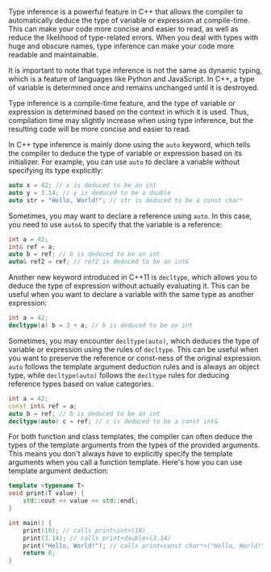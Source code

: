Type inference is a powerful feature in C++ that allows the compiler to automatically deduce the type of variable or expression at compile-time. This can make your code more concise and easier to read, as well as reduce the likelihood of type-related errors. When you deal with types with huge and obscure names, type inference can make your code more readable and maintainable.

It is important to note that type inference is not the same as dynamic typing, which is a feature of languages like Python and JavaScript. In C++, a type of variable is determined once and remains unchanged until it is destroyed. 

Type inference is a compile-time feature, and the type of variable or expression is determined based on the context in which it is used. Thus, compilation time may slightly increase when using type inference, but the resulting code will be more concise and easier to read.

In C++ type inference is mainly done using the `auto` keyword, which tells the compiler to deduce the type of variable or expression based on its initializer. For example, you can use `auto` to declare a variable without specifying its type explicitly:
```cpp
auto x = 42; // x is deduced to be an int
auto y = 3.14; // y is deduced to be a double
auto str = "Hello, World!"; // str is deduced to be a const char*
```

Sometimes, you may want to declare a reference using `auto`. In this case, you need to use `auto&` to specify that the variable is a reference:
```cpp
int a = 42;
int& ref = a;
auto b = ref; // b is deduced to be an int
auto& ref2 = ref; // ref2 is deduced to be an int&
```

Another new keyword introduced in C++11 is `decltype`, which allows you to deduce the type of expression without actually evaluating it. This can be useful when you want to declare a variable with the same type as another expression:
```cpp
int a = 42;
decltype(a) b = 3 + a; // b is deduced to be an int
```

Sometimes, you may encounter `decltype(auto)`, which deduces the type of variable or expression using the rules of `decltype`. This can be useful when you want to preserve the reference or const-ness of the original expression. `auto` follows the template argument deduction rules and is always an object type, while `decltype(auto)` follows the `decltype` rules for deducing reference types based on value categories.
```cpp
int a = 42;
const int& ref = a;
auto b = ref; // b is deduced to be an int
decltype(auto) c = ref; // c is deduced to be a const int&
```

For both function and class templates, the compiler can often deduce the types of the template arguments from the types of the provided arguments. This means you don't always have to explicitly specify the template arguments when you call a function template. Here's how you can use template argument deduction:
```cpp
template <typename T>
void print(T value) {
    std::cout << value << std::endl; 
} 

int main() { 
    print(10); // calls print<int>(10) 
    print(3.14); // calls print<double>(3.14)
    print("Hello, World!"); // calls print<const char*>("Hello, World!") 
    return 0;
} 
```